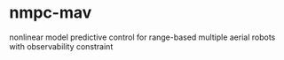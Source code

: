 # nmpc-mav
nonlinear model predictive control for range-based multiple aerial robots with observability constraint
